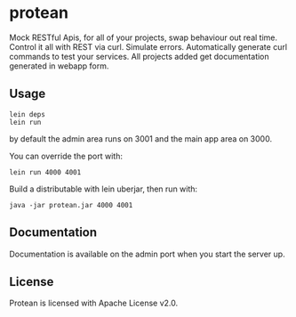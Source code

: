 # protean

Mock RESTful Apis, for all of your projects, swap behaviour out real time.  Control it all with REST via curl.  Simulate errors.  Automatically generate curl commands to test your services.  All projects added get documentation generated in webapp form.


## Usage

    lein deps
    lein run

by default the admin area runs on 3001 and the main app area on 3000.

You can override the port with:

    lein run 4000 4001

Build a distributable with lein uberjar, then run with:

    java -jar protean.jar 4000 4001


## Documentation

Documentation is available on the admin port when you start the server up.


## License

Protean is licensed with Apache License v2.0.
